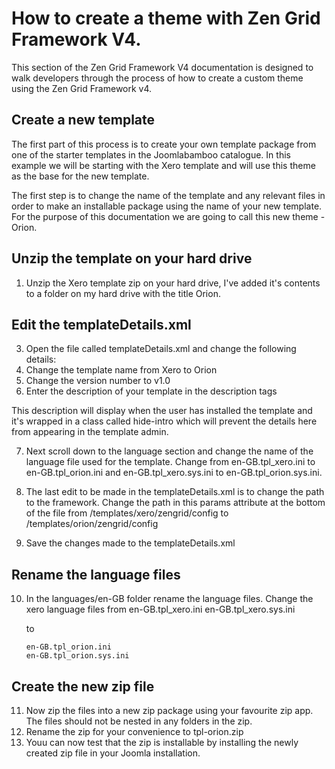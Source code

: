How to create a theme with Zen Grid Framework V4.
====

This section of the Zen Grid Framework V4 documentation is designed to walk developers through the process of how to create a custom theme using the Zen Grid Framework v4.

## Create a new template
The first part of this process is to create your own template package from one of the starter templates in the Joomlabamboo catalogue. In this example we will be starting with the Xero template and will use this theme as the base for the new template.

The first step is to change the name of the template and any relevant files in order to make an installable package using the name of your new template. For the purpose of this documentation we are going to call this new theme - Orion.

## Unzip the template on your hard drive
1. Unzip the Xero template zip on your hard drive, I've added it's contents to a folder on my hard drive with the title Orion.

## Edit the templateDetails.xml
3. Open the file called templateDetails.xml and change the following details:
4. Change the template name from Xero to Orion
5. Change the version number to v1.0 
6. Enter the description of your template in the description tags
	
This description will display when the user has installed the template and it's wrapped in a class called hide-intro which will prevent the details here from appearing in the template admin.

7. Next scroll down to the language section and change the name of the language file used for the template. Change from en-GB.tpl_xero.ini to en-GB.tpl_orion.ini and en-GB.tpl_xero.sys.ini to en-GB.tpl_orion.sys.ini.

8. The last edit to be made in the templateDetails.xml is to change the path to the framework. Change the path in this params attribute at the bottom of the file from /templates/xero/zengrid/config to /templates/orion/zengrid/config

		
9. Save the changes made to the templateDetails.xml

## Rename the language files
10. In the languages/en-GB folder rename the language files. Change the xero language files from
		en-GB.tpl_xero.ini
		en-GB.tpl_xero.sys.ini
	
	to
	
		en-GB.tpl_orion.ini
		en-GB.tpl_orion.sys.ini

## Create the new zip file
11. Now zip the files into a new zip package using your favourite zip app. The files should not be nested in any folders in the zip.
12. Rename the zip for your convenience to tpl-orion.zip
13. Youu can now test that the zip is installable by installing the newly created zip file in your Joomla installation.


